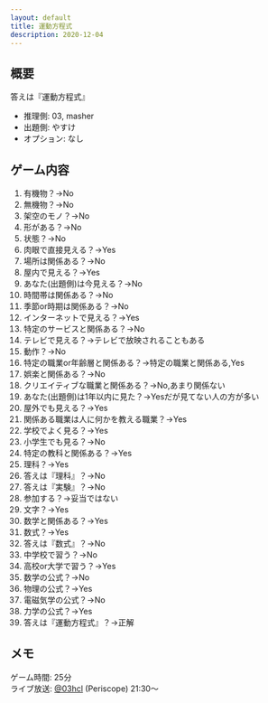```yaml
---
layout: default
title: 運動方程式
description: 2020-12-04
---
```


## 概要

答えは『運動方程式』

- 推理側: 03, masher
- 出題側: やすけ
- オプション: なし

## ゲーム内容

1. 有機物？→No
2. 無機物？→No
3. 架空のモノ？→No
4. 形がある？→No
5. 状態？→No
6. 肉眼で直接見える？→Yes
7. 場所は関係ある？→No
8. 屋内で見える？→Yes
9. あなた(出題側)は今見える？→No
10. 時間帯は関係ある？→No
11. 季節or時期は関係ある？→No
12. インターネットで見える？→Yes
13. 特定のサービスと関係ある？→No
14. テレビで見える？→テレビで放映されることもある
15. 動作？→No
16. 特定の職業or年齢層と関係ある？→特定の職業と関係ある,Yes
17. 娯楽と関係ある？→No
18. クリエイティブな職業と関係ある？→No,あまり関係ない
19. あなた(出題側)は1年以内に見た？→Yesだが見てない人の方が多い
20. 屋外でも見える？→Yes
21. 関係ある職業は人に何かを教える職業？→Yes
22. 学校でよく見る？→Yes
23. 小学生でも見る？→No
24. 特定の教科と関係ある？→Yes
25. 理科？→Yes
26. 答えは『理科』？→No
27. 答えは『実験』？→No
28. 参加する？→妥当ではない
29. 文字？→Yes
30. 数学と関係ある？→Yes
31. 数式？→Yes
32. 答えは『数式』？→No
33. 中学校で習う？→No
34. 高校or大学で習う？→Yes
35. 数学の公式？→No
36. 物理の公式？→Yes
37. 電磁気学の公式？→No
38. 力学の公式？→Yes
39. 答えは『運動方程式』？→正解

## メモ

ゲーム時間: 25分  
ライブ放送: [@03hcl](https://www.periscope.tv/03hcl/1rmxPzdvQDYGN) (Periscope) 21:30～
